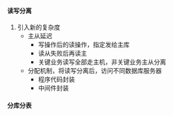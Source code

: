 #### 读写分离
1. 引入新的复杂度
    * 主从延迟
        - 写操作后的读操作，指定发给主库
        - 读从失败后再读主
        - 关键业务读写全部走主机，非关键业务主从分离
    * 分配机制，将读写分离后，访问不同数据库服务器
        - 程序代码封装
        - 中间件封装
#### 分库分表
